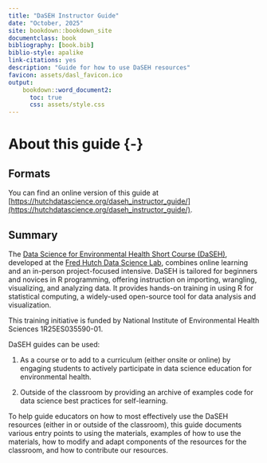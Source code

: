 ```yaml
---
title: "DaSEH Instructor Guide"
date: "October, 2025"
site: bookdown::bookdown_site
documentclass: book
bibliography: [book.bib]
biblio-style: apalike
link-citations: yes
description: "Guide for how to use DaSEH resources"
favicon: assets/dasl_favicon.ico
output:
    bookdown::word_document2:
      toc: true
      css: assets/style.css
---
```


# About this guide {-}

## Formats

You can find an online version of this guide at [https://hutchdatascience.org/daseh_instructor_guide/](https://hutchdatascience.org/daseh_instructor_guide/). 

<!-- PDF versions are available at Leanpub. -->

## Summary

The [Data Science for Environmental Health Short Course (DaSEH)](https://daseh.org/), developed at the [Fred Hutch Data Science Lab](https://hutchdatascience.org/), combines online learning and an in-person project-focused intensive. DaSEH is tailored for beginners and novices in R programming, offering instruction on importing, wrangling, visualizing, and analyzing data. It provides hands-on training in using R for statistical computing, a widely-used open-source tool for data analysis and visualization.

This training initiative is funded by National Institute of Environmental Health Sciences 1R25ES035590-01.

DaSEH guides can be used:

1) As a course or to add to a curriculum (either onsite or online) by engaging students to actively participate in data science education for environmental health.

2) Outside of the classroom by providing an archive of  examples code for data science best practices for self-learning. 

To help guide educators on how to most effectively use the DaSEH resources (either in or outside of the classroom), this guide documents various entry points to using the materials, examples of how to use the materials, how to modify and adapt components of the resources for the classroom, and how to contribute our resources. 


